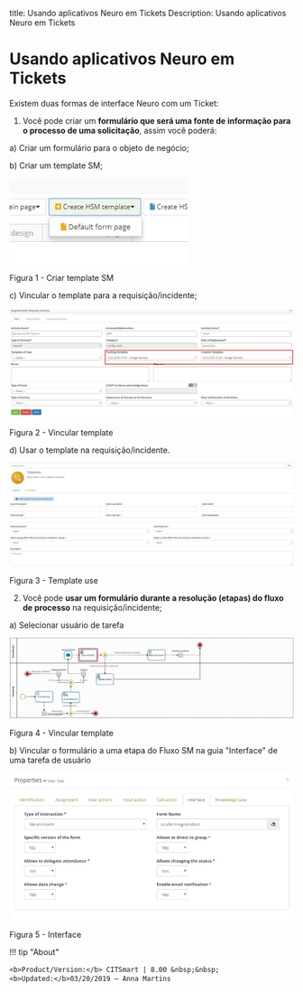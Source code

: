 title: Usando aplicativos Neuro em Tickets
Description: Usando aplicativos Neuro em Tickets
# Usando aplicativos Neuro em Tickets

Existem duas formas de interface Neuro com um Ticket:

1.  Você pode criar um **formulário que será uma fonte de informação para o processo de uma solicitação**, assim você poderá:

  a)  Criar um formulário para o objeto de negócio;

  b)  Criar um template SM;
    
   ![create](images/neuro-sm-1.jpg)

   Figura 1 - Criar template SM
    
  c)  Vincular o template para a requisição/incidente;
    
   ![create](images/neuro-sm-2.jpg)

   Figura 2 - Vincular template
    
  d)  Usar o template na requisição/incidente.
    
   ![create](images/neuro-sm-3.jpg)

   Figura 3 - Template use
    

2.  Você pode **usar um formulário durante a resolução (etapas) do fluxo de processo** na requisição/incidente;

  a)  Selecionar usuário de tarefa
    
   ![create](images/neuro-sm-4.png)

   Figura 4 - Vincular template
    

  b)  Vincular o formulário a uma etapa do Fluxo SM na guia "Interface" de uma tarefa de usuário
    
   ![create](images/neuro-sm-13.png)

   Figura 5 - Interface
    

!!! tip "About"

    <b>Product/Version:</b> CITSmart | 8.00 &nbsp;&nbsp;
    <b>Updated:</b>03/20/2019 – Anna Martins

